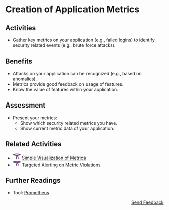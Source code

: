 # Creation of Application Metrics

## Activities

- Gather key metrics on your application (e.g., failed logins) to identify security related events (e.g., brute force attacks).

## Benefits

- Attacks on your application can be recognized (e.g., based on anomalies).
- Metrics provide good feedback on usage of features.
- Know the value of features within your application.

## Assessment

- Present your metrics:
  - Show which security related metrics you have.
  - Show current metric data of your application.

## Related Activities

- [<img src="https://raw.githubusercontent.com/AppSecure-nrw/security-belts/assets/belt-img/06_security-belt-purple.svg" width="25" />](#) [Simple Visualization of Metrics](../purple/simple-visualization-of-metrics.md)
- [<img src="https://raw.githubusercontent.com/AppSecure-nrw/security-belts/assets/belt-img/06_security-belt-purple.svg" width="25" />](#) [Targeted Alerting on Metric Violations](../purple/targeted-alerting-on-metric-violations.md)

## Further Readings

- Tool: [Prometheus](https://prometheus.io/)

<p align="right"><a href="https://www.surveymonkey.de/r/MNWNVRB">Send Feedback</a></p>
